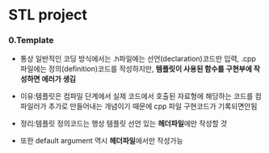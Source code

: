 # STL project

### 0.Template
- 통상 일반적인 코딩 방식에서는 .h파일에는 선언(declaration)코드만 입력, .cpp 파일에는 정의(definition)코드를 작성하지만, **템플릿이 사용된 함수를 구현부에 작성하면 에러가 생김**

- 이유:템플릿은 컴파일 단계에서  실제 코드에서 호출된 자료형에 해당하는 코드를 컴파일러가 추가로 만들어내는 개념이기 때문에 cpp 파일 구현코드가 기록되면안됨

-   정리:템플릿 정의코드는 행상 템플릿 선언 있는 **헤더파일**에만 작성할 것
-   또한 default argument 역시 **헤더파일**에서만 작성가능